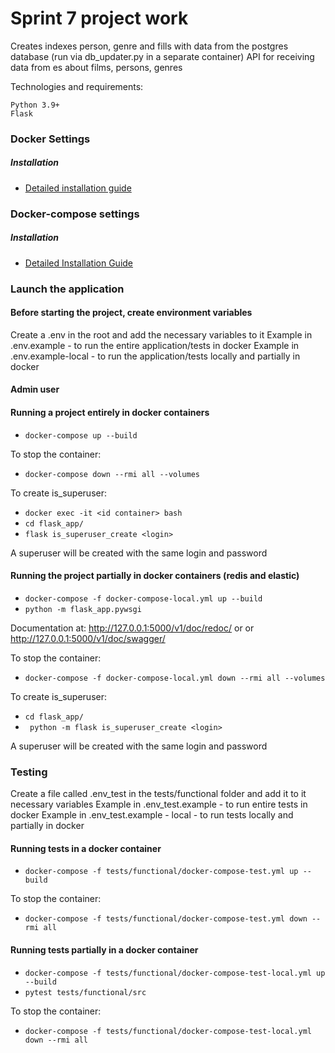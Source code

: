 # Sprint 7 project work

Creates indexes person, genre and fills with data from the postgres database
(run via db_updater.py in a separate container)
API for receiving data from es about films, persons, genres

Technologies and requirements:
```
Python 3.9+
Flask
``` 

### Docker Settings

##### Installation

* [Detailed installation guide](https://docs.docker.com/install/linux/docker-ce/ubuntu/)

### Docker-compose settings

##### Installation

* [Detailed Installation Guide](https://docs.docker.com/compose/install/)

### Launch the application

#### Before starting the project, create environment variables
Create a .env in the root and add the necessary variables to it
Example in .env.example - to run the entire application/tests in docker
Example in .env.example-local - to run the application/tests locally and
partially in docker

#### Admin user

#### Running a project entirely in docker containers

* `docker-compose up --build`

To stop the container:
* `docker-compose down --rmi all --volumes`


To create is_superuser:

* `docker exec -it <id container> bash`
* `cd flask_app/`
* `flask is_superuser_create <login>`

A superuser will be created with the same login and password


#### Running the project partially in docker containers (redis and elastic)

* `docker-compose -f docker-compose-local.yml up --build`
* `python -m flask_app.pywsgi`

Documentation at:
http://127.0.0.1:5000/v1/doc/redoc/ or or
http://127.0.0.1:5000/v1/doc/swagger/

To stop the container:
* `docker-compose -f docker-compose-local.yml down --rmi all --volumes`

To create is_superuser:

* `cd flask_app/`
* ` python -m flask is_superuser_create <login>`

A superuser will be created with the same login and password

### Testing

Create a file called .env_test in the tests/functional folder and add it to it
necessary variables
Example in .env_test.example - to run entire tests in docker
Example in .env_test.example - local - to run tests locally and
partially in docker


#### Running tests in a docker container

* `docker-compose -f tests/functional/docker-compose-test.yml up --build`

To stop the container:
* `docker-compose -f tests/functional/docker-compose-test.yml down --rmi all`

#### Running tests partially in a docker container

* `docker-compose -f tests/functional/docker-compose-test-local.yml up --build`
* `pytest tests/functional/src`

To stop the container:
* `docker-compose -f tests/functional/docker-compose-test-local.yml down --rmi all`
